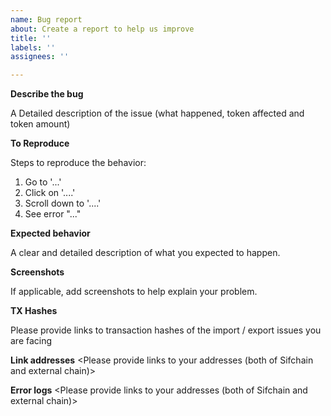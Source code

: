 ```yaml
---
name: Bug report
about: Create a report to help us improve
title: ''
labels: ''
assignees: ''

---
```


**Describe the bug**

A Detailed description of the issue (what happened, token affected and token amount)

**To Reproduce**

Steps to reproduce the behavior:
1. Go to '...'
2. Click on '....'
3. Scroll down to '....'
4. See error "..."

**Expected behavior**

A clear and detailed description of what you expected to happen.

**Screenshots**

If applicable, add screenshots to help explain your problem.

**TX Hashes**

Please provide links to transaction hashes of the import / export issues you are facing

**Link addresses**
<Please provide links to your addresses (both of Sifchain and external chain)>

**Error logs**
<Please provide links to your addresses (both of Sifchain and external chain)>
